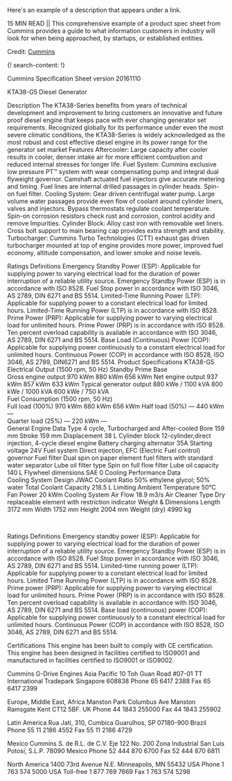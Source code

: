 Here's an example of a description that appears under a link.

15 MIN READ || This comprehensive example of a product spec sheet from Cummins provides a guide to what information customers in industry will look for when being approached, by startups, or established entities. 

Credit: [Cummins](https://www.cummins.com/)


{! search-content: !}

Cummins
 Specification Sheet
version 20161110



KTA38-G5 Diesel Generator

 

Description
The KTA38-Series benefits from years of technical development and improvement to bring customers an innovative and future proof diesel engine that keeps pace with ever changing generator set requirements. 
Recognized globally for its performance under even the most severe climatic conditions, the KTA38-Series is widely acknowledged as the most robust and cost effective diesel engine in its power range for the generator set market
Features
Aftercooler: Large capacity after cooler results in cooler, denser intake air for more efficient combustion and reduced internal stresses for longer life. 
Fuel System: Cummins exclusive low pressure PT™ system with wear compensating pump and integral dual flyweight governor. Camshaft actuated fuel injectors give accurate metering and timing. Fuel lines are internal drilled passages in cylinder heads. Spin-on fuel filter. 
Cooling System: Gear driven centrifugal water pump. Large volume water passages provide even flow of coolant around cylinder liners, valves and injectors. Bypass thermostats regulate coolant temperature. Spin-on corrosion resistors check rust and corrosion, control acidity and remove Impurities. 
Cylinder Block: Alloy cast iron with removable wet liners. Cross bolt support to main bearing cap provides extra strength and stability. 
Turbocharger: Cummins Turbo Technologies (CTT) exhaust gas driven turbocharger mounted at top of engine provides more power, improved fuel economy, altitude compensation, and lower smoke and noise levels.

 
Ratings Definitions 
Emergency Standby Power (ESP): Applicable for supplying power to varying electrical load for the duration of power interruption of a reliable utility source. Emergency Standby Power (ESP) is in accordance with ISO 8528. Fuel Stop power in accordance with ISO 3046, AS 2789, DIN 6271 and BS 5514. 
Limited-Time Running Power (LTP): Applicable for supplying power to a constant electrical load for limited hours. Limited-Time Running Power (LTP) is in accordance with ISO 8528. 
Prime Power (PRP): Applicable for supplying power to varying electrical load for unlimited hours. Prime Power (PRP) is in accordance with ISO 8528. Ten percent overload capability is available in accordance with ISO 3046, AS 2789, DIN 6271 and BS 5514. 
Base Load (Continuous) Power (COP): Applicable for supplying power continuously to a constant electrical load for unlimited hours. Continuous Power (COP) in accordance with ISO 8528, ISO 3046, AS 2789, DIN6271 and BS 5514. 
Product Specifications
	KTA38-G5
Electrical Output (1500 rpm, 50 Hz)	Standby	Prime	Base	
Gross engine output	970 kWm	880 kWm	656 kWm	
Net engine output	937 kWm	857 kWm	633 kWm	
Typical generator output	880 kWe / 1100 kVA	800 kWe / 1000 kVA	600 kWe / 750 kVA	
Fuel Consumption (1500 rpm, 50 Hz)				
Full load (100%)	970 kWm	880 kWm	656 kWm	
Half load (50%)	—	440 kWm	—	
Quarter load (25%)	—	220 kWm	—	
General Engine Data	
Type	4 cycle, Turbocharged and After-cooled
Bore	159 mm 
Stroke 	159 mm
Displacement 	38 L
Cylinder block 	12-cylinder,direct injection, 4-cycle diesel engine
Battery charging alternator	35A
Starting voltage	24V
Fuel system	Direct injection, EFC (Electric Fuel control) governor
Fuel filter	Dual spin on paper element fuel filters with standard water separator
Lube oil filter type	Spin on full flow filter
Lube oil capacity	140 L
Flywheel dimensions	SAE 0
Cooling Performance Data	
Cooling System Design	JWAC
Coolant Ratio 	50% ethylene glycol; 50% water
Total Coolant Capacity	218.5 L
Limiting Ambient Temperature	50°C
Fan Power	20 kWm
Cooling System Air Flow	18.9 m3/s
Air Cleaner Type	Dry replaceable element with restriction indicator
Weight & Dimensions	
Length	3172 mm
Width	1752 mm
Height	2004 mm
Weight (dry)	4990 kg
 
 

Ratings Definitions
Emergency standby power (ESP): 
Applicable for supplying power to varying electrical load for the duration of power interruption of a reliable utility source. Emergency Standby Power (ESP) is in accordance with ISO 8528. Fuel Stop power in accordance with ISO 3046, AS 2789, DIN 6271 and BS 5514. 
Limited-time running power (LTP): 
Applicable for supplying power to a constant electrical load for limited hours. Limited Time Running Power (LTP) is in accordance with ISO 8528. 
Prime power (PRP): 
Applicable for supplying power to varying electrical load for unlimited hours. Prime Power (PRP) is in accordance with ISO 8528. Ten percent overload capability is available in accordance with ISO 3046, AS 2789, DIN 6271 and BS 5514. 
Base load (continuous) power (COP): 
Applicable for supplying power continuously to a constant electrical load for unlimited hours. Continuous Power (COP) in accordance with ISO 8528, ISO 3046, AS 2789, DIN 6271 and BS 5514.

Certifications
 	This engine has been built to comply with CE certification.
 	This engine has been designed in facilities certified to ISO9001 and manufactured in facilities certified to ISO9001 or ISO9002.










Cummins G-Drive Engines
Asia Pacific 
10 Toh Guan Road #07-01 
TT International Tradepark 
Singapore 608838 
Phone 65 6417 2388 
Fax 65 6417 2399

Europe, Middle East, Africa 
Manston Park Columbus Ave 
Manston Ramsgate 
Kent CT12 5BF. UK 
Phone 44 1843 255000 
Fax 44 1843 255902 

Latin America 
Rua Jati, 310, Cumbica 
Guarulhos, SP 07180-900 
Brazil 
Phone 55 11 2186 4552 
Fax 55 11 2186 4729 

Mexico 
Cummins S. de R.L. de C.V. 
Eje 122 No. 200 Zona Industrial 
San Luis Potosí, S.L.P. 78090 
Mexico 
Phone 52 444 870 6700 
Fax 52 444 870 6811 

North America 
1400 73rd Avenue N.E. 
Minneapolis, MN 55432 USA 
Phone 1 763 574 5000 USA 
Toll-free 1 877 769 7669 
Fax 1 763 574 5298 


